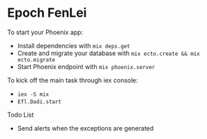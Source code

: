 # Epoch FenLei

To start your Phoenix app:

  * Install dependencies with `mix deps.get`
  * Create and migrate your database with `mix ecto.create && mix ecto.migrate`
  * Start Phoenix endpoint with `mix phoenix.server`

To kick off the main task through iex console:

  * `iex -S mix`
  * `Efl.Dadi.start`

Todo List

  * Send alerts when the exceptions are generated

